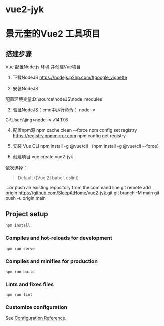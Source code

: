 # vue2-jyk

# 景元奎的Vue2 工具项目
## 搭建步骤
Vue 配置Node.js 环境 并创建Vue项目

1. 下载NodeJS
https://nodejs.p2hp.com/#google_vignette

2. 安装NodeJS

配置环境变量:D:\source\nodeJS\node_modules


3. 验证NodeJS：cmd中运行命令：
node -v

C:\Users\jing>node -v
v14.17.6


4.  配置npm源
npm cache clean --force
npm config set registry https://registry.npmmirror.com
npm config get registry


5. 安装 Vue CLI
npm install -g @vue/cli
（npm install -g @vue/cli --force）

6. 创建项目
vue create vue2-jyk

依次选择：
> Default ([Vue 2] babel, eslint)


…or push an existing repository from the command line
git remote add origin https://github.com/SleepAtHome/vue2-jyk.git
git branch -M main
git push -u origin main





## Project setup
```
npm install
```

### Compiles and hot-reloads for development
```
npm run serve
```

### Compiles and minifies for production
```
npm run build
```

### Lints and fixes files
```
npm run lint
```

### Customize configuration
See [Configuration Reference](https://cli.vuejs.org/config/).
